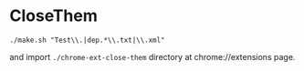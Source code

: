 # CloseThem

```
./make.sh "Test\\.|dep.*\\.txt|\\.xml"
```

and import `./chrome-ext-close-them` directory at chrome://extensions page.
